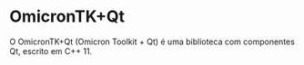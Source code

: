 # OmicronTK+Qt
O OmicronTK+Qt (Omicron Toolkit + Qt) é uma biblioteca com componentes Qt, escrito em C++ 11.
